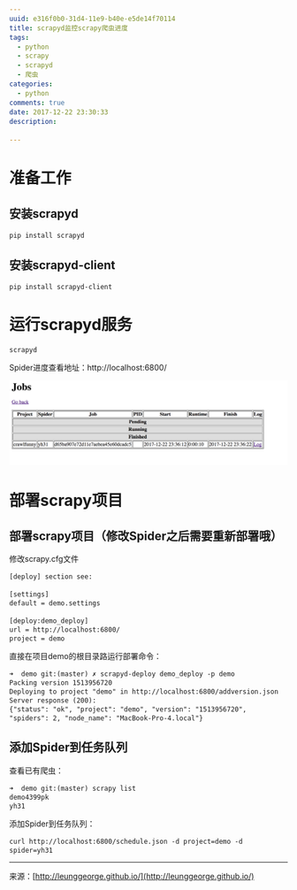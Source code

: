 ```yaml
---
uuid: e316f0b0-31d4-11e9-b40e-e5de14f70114
title: scrapyd监控scrapy爬虫进度
tags:
  - python
  - scrapy
  - scrapyd
  - 爬虫
categories:
  - python
comments: true
date: 2017-12-22 23:30:33
description:

---
```

# 准备工作
## 安装scrapyd
```
pip install scrapyd
```

## 安装scrapyd-client
```
pip install scrapyd-client
```


# 运行scrapyd服务

```
scrapyd
```

Spider进度查看地址：http://localhost:6800/

<!--more-->

![20190905235045.png](source/assets/images/20190905235045.png)

# 部署scrapy项目
## 部署scrapy项目（修改Spider之后需要重新部署哦）
修改scrapy.cfg文件

``` 
[deploy] section see:

[settings]
default = demo.settings

[deploy:demo_deploy]
url = http://localhost:6800/
project = demo

```

直接在项目demo的根目录路运行部署命令：

```
➜  demo git:(master) ✗ scrapyd-deploy demo_deploy -p demo
Packing version 1513956720
Deploying to project "demo" in http://localhost:6800/addversion.json
Server response (200):
{"status": "ok", "project": "demo", "version": "1513956720", "spiders": 2, "node_name": "MacBook-Pro-4.local"}
```


## 添加Spider到任务队列

查看已有爬虫：

```
➜  demo git:(master) scrapy list
demo4399pk
yh31
```

添加Spider到任务队列：

```
curl http://localhost:6800/schedule.json -d project=demo -d spider=yh31
```




---
<link rel="stylesheet" href="http://yandex.st/highlightjs/6.1/styles/default.min.css">
<script src="http://yandex.st/highlightjs/6.1/highlight.min.js"></script>
<script>
hljs.tabReplace = ' ';
hljs.initHighlightingOnLoad();
</script>


来源：[http://leunggeorge.github.io/](http://leunggeorge.github.io/)  
